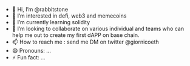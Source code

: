 - 👋 Hi, I’m @rabbitstone
- 👀 I’m interested in defi, web3 and memecoins
- 🌱 I’m currently learning solidity
- 💞️ I’m looking to collaborate on various individual and teams who can help me out to create my first dAPP on base chain.
- 📫 How to reach me : send me DM on twitter @giornicoeth
- 😄 Pronouns: ...
- ⚡ Fun fact: ...

<!---
rabbitstone/rabbitstone is a ✨ special ✨ repository because its `README.md` (this file) appears on your GitHub profile.
You can click the Preview link to take a look at your changes.
--->
